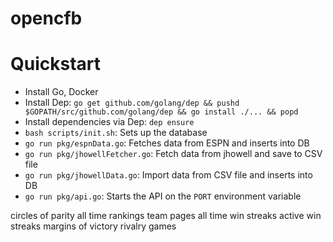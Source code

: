 opencfb
====

Quickstart
====
* Install Go, Docker
* Install Dep: `go get github.com/golang/dep && pushd $GOPATH/src/github.com/golang/dep && go install ./... && popd`
* Install dependencies via Dep: `dep ensure`
* `bash scripts/init.sh`: Sets up the database
* `go run pkg/espnData.go`: Fetches data from ESPN and inserts into DB
* `go run pkg/jhowellFetcher.go`: Fetch data from jhowell and save to CSV file
* `go run pkg/jhowellData.go`: Import data from CSV file and inserts into DB
* `go run pkg/api.go`: Starts the API on the `PORT` environment variable

circles of parity
all time rankings
team pages
all time win streaks
active win streaks
margins of victory
rivalry games
